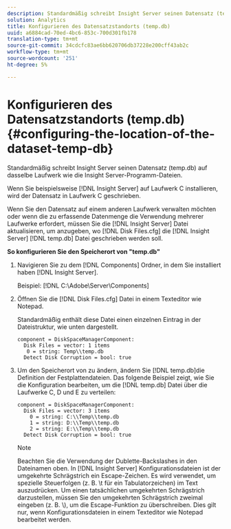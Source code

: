 ```yaml
---
description: Standardmäßig schreibt Insight Server seinen Datensatz (temp.db) auf dasselbe Laufwerk wie die Insight Server-Programm-Dateien.
solution: Analytics
title: Konfigurieren des Datensatzstandorts (temp.db)
uuid: a6884cad-70ed-4bc6-853c-700d301fb178
translation-type: tm+mt
source-git-commit: 34cdcfc83ae6bb620706db37228e200cff43ab2c
workflow-type: tm+mt
source-wordcount: '251'
ht-degree: 5%

---
```



# Konfigurieren des Datensatzstandorts (temp.db){#configuring-the-location-of-the-dataset-temp-db}

Standardmäßig schreibt Insight Server seinen Datensatz (temp.db) auf dasselbe Laufwerk wie die Insight Server-Programm-Dateien.

Wenn Sie beispielsweise [!DNL Insight Server] auf Laufwerk C installieren, wird der Datensatz in Laufwerk C geschrieben.

Wenn Sie den Datensatz auf einem anderen Laufwerk verwalten möchten oder wenn die zu erfassende Datenmenge die Verwendung mehrerer Laufwerke erfordert, müssen Sie die [!DNL Insight Server] Datei aktualisieren, um anzugeben, wo [!DNL Disk Files.cfg] die [!DNL Insight Server] [!DNL temp.db] Datei geschrieben werden soll.

**So konfigurieren Sie den Speicherort von &quot;temp.db&quot;**

1. Navigieren Sie zu dem [!DNL Components] Ordner, in dem Sie installiert haben [!DNL Insight Server].

   Beispiel: [!DNL C:\Adobe\Server\Components]

1. Öffnen Sie die [!DNL Disk Files.cfg] Datei in einem Texteditor wie Notepad.

   Standardmäßig enthält diese Datei einen einzelnen Eintrag in der Dateistruktur, wie unten dargestellt.

   ```
   component = DiskSpaceManagerComponent:
     Disk Files = vector: 1 items
      0 = string: Temp\\temp.db
     Detect Disk Corruption = bool: true
   ```

1. Um den Speicherort von zu ändern, ändern Sie [!DNL temp.db]die Definition der Festplattendateien. Das folgende Beispiel zeigt, wie Sie die Konfiguration bearbeiten, um die [!DNL temp.db] Datei über die Laufwerke C, D und E zu verteilen:

   ```
   component = DiskSpaceManagerComponent:
     Disk Files = vector: 3 items
       0 = string: C:\\Temp\\temp.db
       1 = string: D:\\Temp\\temp.db
       2 = string: E:\\Temp\\temp.db
     Detect Disk Corruption = bool: true
   ```

   >[!NOTE]
   >
   >Beachten Sie die Verwendung der Dublette-Backslashes in den Dateinamen oben. In [!DNL Insight Server] Konfigurationsdateien ist der umgekehrte Schrägstrich ein Escape-Zeichen. Es wird verwendet, um spezielle Steuerfolgen (z. B. \t für ein Tabulatorzeichen) im Text auszudrücken. Um einen tatsächlichen umgekehrten Schrägstrich darzustellen, müssen Sie den umgekehrten Schrägstrich zweimal eingeben (z. B. \\), um die Escape-Funktion zu überschreiben. Dies gilt nur, wenn Konfigurationsdateien in einem Texteditor wie Notepad bearbeitet werden.

